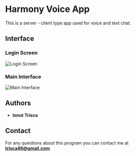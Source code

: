 # Harmony Voice App
This is a server - client type app used for voice and text chat.

## Interface

### Login Screen
![Login Screen](https://i.imgur.com/9fL1eZW.png)

### Main Interface
![Main Interface](https://i.imgur.com/5L1NWMr.png)

## Authors

* **Ionut Trisca**

## Contact

For any questions about this program you can contact me at **trisca46@gmail.com**.
